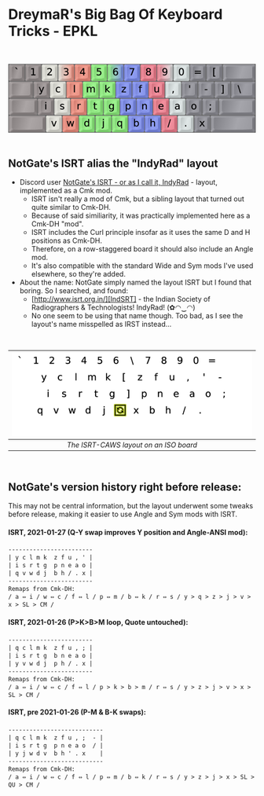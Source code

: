 DreymaR's Big Bag Of Keyboard Tricks - EPKL
===========================================
<br>

![EPKL help image for IndyRad-eD-CAS on an ANSI board](./NotGate-ISRT_ANS-CAS_EPKL.png)
<br><br>

NotGate's ISRT alias the "IndyRad" layout
-----------------------------------------
- Discord user [NotGate's ISRT - or as I call it, IndyRad][NotGte] - layout, implemented as a Cmk mod.
    - ISRT isn't really a mod of Cmk, but a sibling layout that turned out quite similar to Cmk-DH.
    - Because of said similiarity, it was practically implemented here as a Cmk-DH "mod".
    - ISRT includes the Curl principle insofar as it uses the same D and H positions as Cmk-DH.
    - Therefore, on a row-staggered board it should also include an Angle mod.
    - It's also compatible with the standard Wide and Sym mods I've used elsewhere, so they're added.
- About the name: NotGate simply named the layout ISRT but I found that boring. So I searched, and found:
    - [http://www.isrt.org.in/][IndSRT] - the Indian Society of Radiographers & Technologists! IndyRad!  (✿◠‿◠)
    - No one seem to be using that name though. Too bad, as I see the layout's name misspelled as IRST instead...
<br>

|![EPKL help image for IndyRad-eD-CAWS on an ISO board](./ISR-eD_ISO_CurlAWideSym/state0.png)|
|   :---:   |
|_The ISRT-CAWS layout on an ISO board_|
<br>

NotGate's version history right before release:
-----------------------------------------------
This may not be central information, but the layout underwent some tweaks before release, making it easier to use Angle and Sym mods with ISRT.
<br>

#### ISRT, 2021-01-27 (Q-Y swap improves Y position and Angle-ANSI mod):
```
------------------------
| y c l m k  z f u , ' |
| i s r t g  p n e a o |
| q v w d j  b h / . x |
------------------------
Remaps from Cmk-DH:
/ a ⇔ i / w ⇔ c / f ⇔ l / p ⇔ m / b ⇔ k / r ⇔ s / y > q > z > j > v > x > SL > CM /
```

#### ISRT, 2021-01-26 (P>K>B>M loop, Quote untouched):
```
------------------------
| q c l m k  z f u , ; |
| i s r t g  b n e a o |
| y v w d j  p h / . x |
------------------------
Remaps from Cmk-DH:
/ a ⇔ i / w ⇔ c / f ⇔ l / p > k > b > m / r ⇔ s / y > z > j > v > x > SL > CM /
```

#### ISRT, pre 2021-01-26 (P-M & B-K swaps):
```
---------------------------
| q c l m k  z f u , ;  - |
| i s r t g  p n e a o  / |
| y j w d v  b h ' . x    |
---------------------------
Remaps from Cmk-DH:
/ a ⇔ i / w ⇔ c / f ⇔ l / p ⇔ m / b ⇔ k / r ⇔ s / y > z > j > x > SL > QU > CM /
```

[NotGte]: https://notgate.github.io/layout/ (NotGate's layout page, home of the ISRT layout)
[IndSRT]: http://www.isrt.org.in/ (Indian Society of Radiographers & Technologists)
